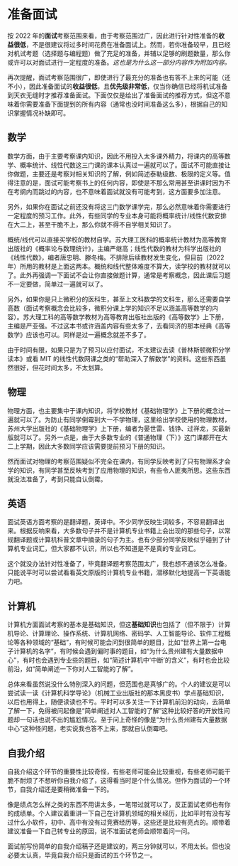 # 准备面试

按 2022 年的**面试**考察范围来看，由于考察范围过广，因此进行针对性准备的**收益很低**，不是很建议将过多时间花费在准备面试上。然而，若你准备较早，且已经对机试考题（选择题与编程题）做了充足的准备，并辅以足够的刷题数量，那么你或许可以对面试进行一定程度的准备。_这也是为什么这一部分内容作为附加内容。_

再次提醒，面试考察范围很广，即使进行了最充分的准备也有答不上来的可能（还不小），因此准备面试的**收益很低**，且**优先级非常低**，仅当你确信已经将机试准备到天衣无缝时才推荐准备面试。下面仅仅是给出了准备面试的推荐方式，但这不意味着你需要准备下面提到的所有内容（通常也没时间准备这么多），根据自己的知识掌握情况补缺即可。

## 数学

数学方面，由于主要考察课内知识，因此不用投入太多课外精力，将课内的高等数学、概率统计、线性代数这三门课的课本认真过一遍就可以了。面试不可能直接让你做题，主要还是考察对相关知识的了解，例如简述泰勒级数、极限的定义等。值得注意的是，面试可能考察书上的任何内容，即使是不那么常用甚至讲课时因为不在考纲内而跳过的内容，也不意味着面试就没有可能考到，这方面要多加注意。

另外，如果你在面试之前还没有将这三门数学课学完，那么必然意味着你需要进行一定程度的预习工作。此外，有些同学的专业本身可能将概率统计/线性代数安排在大二上，甚至干脆不上，那么你就不得不自学相关知识了。

概统/线代可以直接买学校的教材自学。苏大理工医科的概率统计教材为高等教育出版社的《概率论与数理统计》，主编严继高；线性代数的教材为科学出版社的《线性代数》，编者唐忠明、滕冬梅。不排除后续教材发生变化，但目前（2022 年）所用的教材是上面这两本。概统和线代整体难度不算大，读学校的教材就可以了。此外再强调一下面试不会让你直接做题计算，通常是考察概念，因此课后习题不一定要做，简单过一遍就可以了。

另外，如果你是只上微积分的医科生，甚至上文科数学的文科生，那么还需要自学高数（面试考察概念会比较多，微积分课上学的知识不足以涵盖高等数学的内容）。苏大理工科的高等数学教材为高等教育出版社出版的《高等数学》上下册，主编是严亚强。不过这本书或许涵盖内容有些太多了，去看同济的那本经典《高等数学》应该也可以。同样是过一遍概念就差不多了。

由于时间有限，如果只是为了预习以应付面试，不太建议去读《普林斯顿微积分学读本》或看 MIT 的线性代数网课之类的“帮助深入了解数学”的资料。这些东西虽然很好，但花时间太多，不太划算。

## 物理

物理方面，也主要集中于课内知识，将学校教材《基础物理学》上下册的概念过一遍就可以了。为防止有同学倒霉到大一不学物理，这里给出学校使用的物理教材，苏州大学出版社的《基础物理学》上下册，编者为晏世雷、钱铮、过祥龙，买最新版就可以了。另外一点是，由于大多数专业的《普通物理（下）》这门课都开在大二上学期，因此大多数同学应该需要提前预习下册的知识。

然而面试对物理的考察范围疑似不完全在课内，有同学反映考到了只有物理系才会学的知识，有同学甚至反映考到了应用物理的知识，有些令人匪夷所思。这些东西就没法准备了，考到只能自认倒霉。

## 英语

面试英语方面考察的是翻译题，英译中。不少同学反映生词较多，不容易翻译出来。根据反响来看，大多数句子并不是计算机专业书籍上会出现的那些句子，以常规翻译题或计算机科普文章中摘录的句子为主。也有少部分同学反映似乎碰到了计算机专业词汇，但大家都不认识，所以也不知道是不是真的专业词汇。

这个就没办法针对性准备了，毕竟翻译题考察范围太广，我也想不通该怎么准备。只能说平时可以尝试看看英文原版的计算机专业书籍，潜移默化地提高一下英语能力吧。

## 计算机

计算机方面面试考察的基本是基础知识，但这**基础知识**也包括了（但不限于）计算机导论、计算理论、操作系统、计算机网络、密码学、人工智能导论、软件工程概论等各种领域的“基础”，有时候可能会问到很简单的题目，比如“世界上第一台电子计算机的名字”，有时候会遇到偏时事的题目，如“为什么贵州建有大量数据中心”，有时也会遇到专业些的题目，如“简述计算机中‘中断’的含义”，有时也会比较前沿，如“简单阐述一下你对人工智能的了解”。

总体来看虽然说没什么特别深入的问题，但范围也是真够广的。个人的建议是可以尝试读一读《计算机科学导论》（机械工业出版社的那本黑皮书）学点基础知识，以后也用得上，随便读读也不亏。平时可以多关注一下计算机前沿的动向，去简单了解一下，免得被问起像是“简单阐述对人工智能的了解”这种比较好答的开放性问题却一句话也说不出的尴尬情况。至于问上奇怪的像是“为什么贵州建有大量数据中心”这种怪问题，老实说我也答不上来，那就自认倒霉吧。

## 自我介绍

自我介绍这个环节的重要性比较奇怪，有些老师可能会比较重视，有些老师可能干脆不耐烦了不想听你自我介绍了，这得看当时是个什么情况。但作为面试的一个环节，自我介绍还是要稍微准备一下的。

像是绩点怎么样之类的东西不用讲太多，一笔带过就可以了，反正面试老师也有你的成绩单。个人建议着重讲一下自己在计算机领域的相关经历，比如平时有没有写过什么小软件，初中、高中有没有过竞赛经历等，这些还是比较有亮点的。顺带着建议准备一下自己转专业的原因，说不准面试老师会顺带着问一问。

面试前写份简单的自我介绍稿子还是建议的，两三分钟就可以，不用太长。但也没必要太认真，毕竟自我介绍只是面试的五个环节之一。
